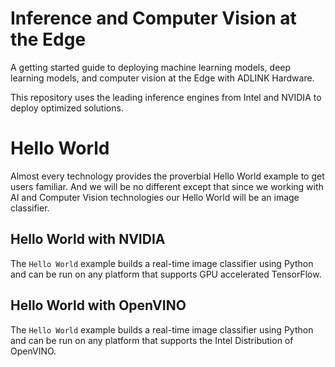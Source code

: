 # Inference and Computer Vision at the Edge
A getting started guide to deploying machine learning models, deep learning models, and computer vision at the Edge with ADLINK Hardware.

This repository uses the leading inference engines from Intel and NVIDIA to deploy optimized solutions.

# Hello World
Almost every technology provides the proverbial Hello World example to get users familiar. And we will be no different except that since we working with AI and Computer Vision technologies our Hello World will be an image classifier.

## Hello World with NVIDIA
The `Hello World` example builds a real-time image classifier using Python and can be run on any platform that supports GPU accelerated TensorFlow.

## Hello World with OpenVINO
The `Hello World` example builds a real-time image classifier using Python and can be run on any platform that supports the Intel Distribution of OpenVINO.

